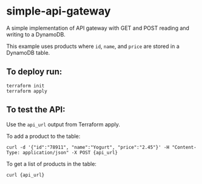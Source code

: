 # simple-api-gateway

A simple implementation of API gateway with GET and POST reading and writing to a DynamoDB.

This example uses products where `id`, `name`, and `price` are stored in a DynamoDB table.

## To deploy run:

```
terraform init
terraform apply
```

## To test the API:

Use the `api_url` output from Terraform apply.

To add a product to the table:

`curl -d '{"id":"78911", "name":"Yogurt", "price":"2.45"}' -H "Content-Type: application/json" -X POST {api_url}`

To get a list of products in the table:

`curl {api_url}`

